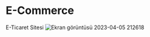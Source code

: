 # E-Commerce
E-Ticaret Sitesi
![Ekran görüntüsü 2023-04-05 212618](https://user-images.githubusercontent.com/54941922/230171548-12fb407a-3510-430c-a3f6-10e2c88294d4.png)


